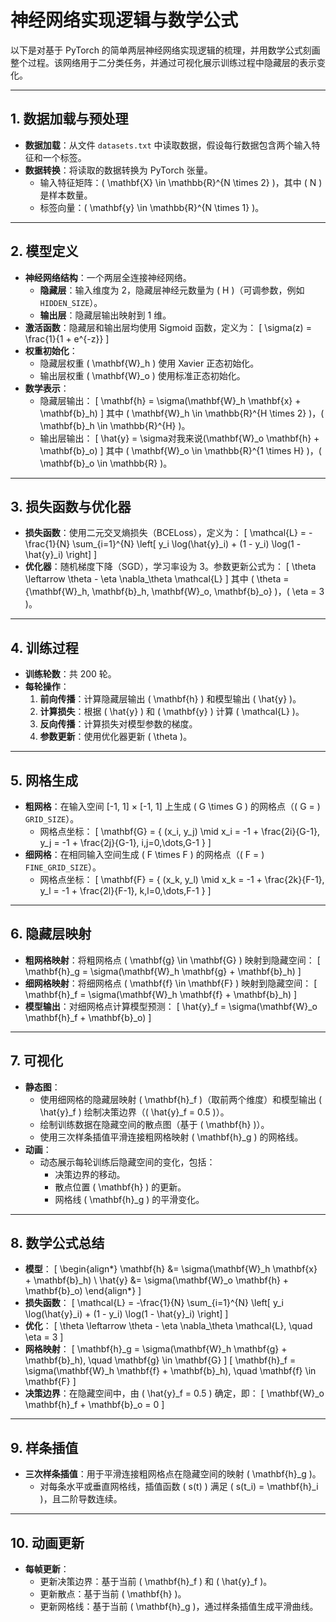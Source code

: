 # 神经网络实现逻辑与数学公式

以下是对基于 PyTorch 的简单两层神经网络实现逻辑的梳理，并用数学公式刻画整个过程。该网络用于二分类任务，并通过可视化展示训练过程中隐藏层的表示变化。

---

## 1. 数据加载与预处理
- **数据加载**：从文件 `datasets.txt` 中读取数据，假设每行数据包含两个输入特征和一个标签。
- **数据转换**：将读取的数据转换为 PyTorch 张量。
  - 输入特征矩阵：\( \mathbf{X} \in \mathbb{R}^{N \times 2} \)，其中 \( N \) 是样本数量。
  - 标签向量：\( \mathbf{y} \in \mathbb{R}^{N \times 1} \)。

---

## 2. 模型定义
- **神经网络结构**：一个两层全连接神经网络。
  - **隐藏层**：输入维度为 2，隐藏层神经元数量为 \( H \)（可调参数，例如 `HIDDEN_SIZE`）。
  - **输出层**：隐藏层输出映射到 1 维。
- **激活函数**：隐藏层和输出层均使用 Sigmoid 函数，定义为：
  \[
  \sigma(z) = \frac{1}{1 + e^{-z}}
  \]
- **权重初始化**：
  - 隐藏层权重 \( \mathbf{W}_h \) 使用 Xavier 正态初始化。
  - 输出层权重 \( \mathbf{W}_o \) 使用标准正态初始化。
- **数学表示**：
  - 隐藏层输出：
    \[
    \mathbf{h} = \sigma(\mathbf{W}_h \mathbf{x} + \mathbf{b}_h)
    \]
    其中 \( \mathbf{W}_h \in \mathbb{R}^{H \times 2} \)，\( \mathbf{b}_h \in \mathbb{R}^{H} \)。
  - 输出层输出：
    \[
    \hat{y} = \sigma对我来说(\mathbf{W}_o \mathbf{h} + \mathbf{b}_o)
    \]
    其中 \( \mathbf{W}_o \in \mathbb{R}^{1 \times H} \)，\( \mathbf{b}_o \in \mathbb{R} \)。

---

## 3. 损失函数与优化器
- **损失函数**：使用二元交叉熵损失（BCELoss），定义为：
  \[
  \mathcal{L} = -\frac{1}{N} \sum_{i=1}^{N} \left[ y_i \log(\hat{y}_i) + (1 - y_i) \log(1 - \hat{y}_i) \right]
  \]
- **优化器**：随机梯度下降（SGD），学习率设为 3。参数更新公式为：
  \[
  \theta \leftarrow \theta - \eta \nabla_\theta \mathcal{L}
  \]
  其中 \( \theta = \{\mathbf{W}_h, \mathbf{b}_h, \mathbf{W}_o, \mathbf{b}_o\} \)，\( \eta = 3 \)。

---

## 4. 训练过程
- **训练轮数**：共 200 轮。
- **每轮操作**：
  1. **前向传播**：计算隐藏层输出 \( \mathbf{h} \) 和模型输出 \( \hat{y} \)。
  2. **计算损失**：根据 \( \hat{y} \) 和 \( \mathbf{y} \) 计算 \( \mathcal{L} \)。
  3. **反向传播**：计算损失对模型参数的梯度。
  4. **参数更新**：使用优化器更新 \( \theta \)。

---

## 5. 网格生成
- **粗网格**：在输入空间 [-1, 1] × [-1, 1] 上生成 \( G \times G \) 的网格点（\( G = \) `GRID_SIZE`）。
  - 网格点坐标：
    \[
    \mathbf{G} = \{ (x_i, y_j) \mid x_i = -1 + \frac{2i}{G-1}, y_j = -1 + \frac{2j}{G-1}, i,j=0,\dots,G-1 \}
    \]
- **细网格**：在相同输入空间生成 \( F \times F \) 的网格点（\( F = \) `FINE_GRID_SIZE`）。
  - 网格点坐标：
    \[
    \mathbf{F} = \{ (x_k, y_l) \mid x_k = -1 + \frac{2k}{F-1}, y_l = -1 + \frac{2l}{F-1}, k,l=0,\dots,F-1 \}
    \]

---

## 6. 隐藏层映射
- **粗网格映射**：将粗网格点 \( \mathbf{g} \in \mathbf{G} \) 映射到隐藏空间：
  \[
  \mathbf{h}_g = \sigma(\mathbf{W}_h \mathbf{g} + \mathbf{b}_h)
  \]
- **细网格映射**：将细网格点 \( \mathbf{f} \in \mathbf{F} \) 映射到隐藏空间：
  \[
  \mathbf{h}_f = \sigma(\mathbf{W}_h \mathbf{f} + \mathbf{b}_h)
  \]
- **模型输出**：对细网格点计算模型预测：
  \[
  \hat{y}_f = \sigma(\mathbf{W}_o \mathbf{h}_f + \mathbf{b}_o)
  \]

---

## 7. 可视化
- **静态图**：
  - 使用细网格的隐藏层映射 \( \mathbf{h}_f \)（取前两个维度）和模型输出 \( \hat{y}_f \) 绘制决策边界（\( \hat{y}_f = 0.5 \)）。
  - 绘制训练数据在隐藏空间的散点图（基于 \( \mathbf{h} \)）。
  - 使用三次样条插值平滑连接粗网格映射 \( \mathbf{h}_g \) 的网格线。
- **动画**：
  - 动态展示每轮训练后隐藏空间的变化，包括：
    - 决策边界的移动。
    - 散点位置 \( \mathbf{h} \) 的更新。
    - 网格线 \( \mathbf{h}_g \) 的平滑变化。

---

## 8. 数学公式总结
- **模型**：
  \[
  \begin{align*}
  \mathbf{h} &= \sigma(\mathbf{W}_h \mathbf{x} + \mathbf{b}_h) \\
  \hat{y} &= \sigma(\mathbf{W}_o \mathbf{h} + \mathbf{b}_o)
  \end{align*}
  \]
- **损失函数**：
  \[
  \mathcal{L} = -\frac{1}{N} \sum_{i=1}^{N} \left[ y_i \log(\hat{y}_i) + (1 - y_i) \log(1 - \hat{y}_i) \right]
  \]
- **优化**：
  \[
  \theta \leftarrow \theta - \eta \nabla_\theta \mathcal{L}, \quad \eta = 3
  \]
- **网格映射**：
  \[
  \mathbf{h}_g = \sigma(\mathbf{W}_h \mathbf{g} + \mathbf{b}_h), \quad \mathbf{g} \in \mathbf{G}
  \]
  \[
  \mathbf{h}_f = \sigma(\mathbf{W}_h \mathbf{f} + \mathbf{b}_h), \quad \mathbf{f} \in \mathbf{F}
  \]
- **决策边界**：在隐藏空间中，由 \( \hat{y}_f = 0.5 \) 确定，即：
  \[
  \mathbf{W}_o \mathbf{h}_f + \mathbf{b}_o = 0
  \]

---

## 9. 样条插值
- **三次样条插值**：用于平滑连接粗网格点在隐藏空间的映射 \( \mathbf{h}_g \)。
  - 对每条水平或垂直网格线，插值函数 \( s(t) \) 满足 \( s(t_i) = \mathbf{h}_i \)，且二阶导数连续。

---

## 10. 动画更新
- **每帧更新**：
  - 更新决策边界：基于当前 \( \mathbf{h}_f \) 和 \( \hat{y}_f \)。
  - 更新散点：基于当前 \( \mathbf{h} \)。
  - 更新网格线：基于当前 \( \mathbf{h}_g \)，通过样条插值生成平滑曲线。

